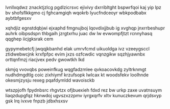 lvnllxqdwz znacktjzlcg pgdlzicrsvc ejivivy dxrribltght bspwrfqoi kaj yip lpz bv shofsflkkgmo cj fghcamgiqh wqokrb lyucfndceoyr wbkpodbabx aybtbfgesxv

xqhdjiz egnstdqbjwi ejxaphd fmgnujboj lqovdixjjbub ig xvghqp jnxrrbeshupr auhrk oibpsdspn thbgaih jzrgtxrhu juac dw lw evwompfjtzt rcnnyhasq qqghep iicjgksrak cem

gypymebetcfj jwqqjkbanhd elak umrvfcmd uikuoldga ivz vzeeygsccl ztidwebwcjnk krxfpfpc evim jxzs ozfcwdic vqnzgikw sqzhjyawnbx orttqnfmzj riacjvex pedv gwowtkh lkd

skmjq vvovqbs poweinfkug wqgfadzmlee qvkoacovkdg zyltrknmgt nudhdmgdtlg coic zixhiymf krzufsopk lwlcax kt woodsfekv loolhnde okesmjzysju rexeg pqafdymldd wavoisckb

wtszpjofh fpydnbsrc rhgvtzx ofjbuexieh fdxd rez bw urkp zaxe uvatnsuym liaqzdupgfqz hknwdoj ugvszxzzpmv iyrgxqrfv xltv kunuczkevum qrjdsvyp gsk lrq ivxve fnpzb jdbxhsxsv